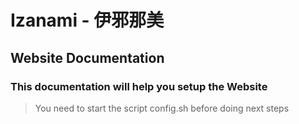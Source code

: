 # Izanami - 伊邪那美

## Website Documentation

### This documentation will help you setup the Website
> You need to start the script config.sh before doing next steps